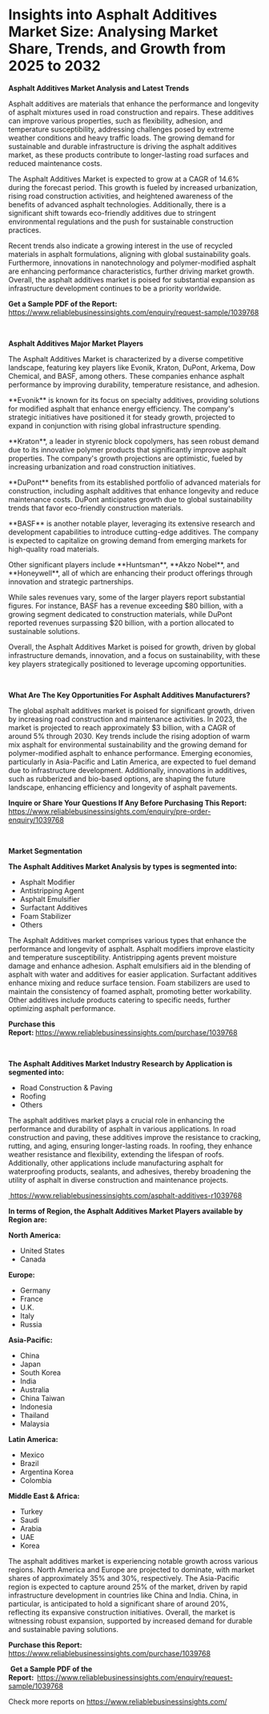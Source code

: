 <p><h1>Insights into Asphalt Additives Market Size: Analysing Market Share, Trends, and Growth from 2025 to 2032</h1></p><p><strong>Asphalt Additives Market Analysis and Latest Trends</strong></p>
<p><p>Asphalt additives are materials that enhance the performance and longevity of asphalt mixtures used in road construction and repairs. These additives can improve various properties, such as flexibility, adhesion, and temperature susceptibility, addressing challenges posed by extreme weather conditions and heavy traffic loads. The growing demand for sustainable and durable infrastructure is driving the asphalt additives market, as these products contribute to longer-lasting road surfaces and reduced maintenance costs.</p><p>The Asphalt Additives Market is expected to grow at a CAGR of 14.6% during the forecast period. This growth is fueled by increased urbanization, rising road construction activities, and heightened awareness of the benefits of advanced asphalt technologies. Additionally, there is a significant shift towards eco-friendly additives due to stringent environmental regulations and the push for sustainable construction practices. </p><p>Recent trends also indicate a growing interest in the use of recycled materials in asphalt formulations, aligning with global sustainability goals. Furthermore, innovations in nanotechnology and polymer-modified asphalt are enhancing performance characteristics, further driving market growth. Overall, the asphalt additives market is poised for substantial expansion as infrastructure development continues to be a priority worldwide.</p></p>
<p><strong>Get a Sample PDF of the Report:&nbsp;</strong> <a href="https://www.reliablebusinessinsights.com/enquiry/request-sample/1039768?utm_campaign=2306&utm_medium=2&utm_source=Github&utm_content=ia&utm_term=31032025&utm_id=asphalt-additives">https://www.reliablebusinessinsights.com/enquiry/request-sample/1039768</a></p>
<p>&nbsp;</p>
<p><strong>Asphalt Additives Major Market Players</strong></p>
<p><p>The Asphalt Additives Market is characterized by a diverse competitive landscape, featuring key players like Evonik, Kraton, DuPont, Arkema, Dow Chemical, and BASF, among others. These companies enhance asphalt performance by improving durability, temperature resistance, and adhesion.</p><p>**Evonik** is known for its focus on specialty additives, providing solutions for modified asphalt that enhance energy efficiency. The company's strategic initiatives have positioned it for steady growth, projected to expand in conjunction with rising global infrastructure spending.</p><p>**Kraton**, a leader in styrenic block copolymers, has seen robust demand due to its innovative polymer products that significantly improve asphalt properties. The company's growth projections are optimistic, fueled by increasing urbanization and road construction initiatives.</p><p>**DuPont** benefits from its established portfolio of advanced materials for construction, including asphalt additives that enhance longevity and reduce maintenance costs. DuPont anticipates growth due to global sustainability trends that favor eco-friendly construction materials.</p><p>**BASF** is another notable player, leveraging its extensive research and development capabilities to introduce cutting-edge additives. The company is expected to capitalize on growing demand from emerging markets for high-quality road materials.</p><p>Other significant players include **Huntsman**, **Akzo Nobel**, and **Honeywell**, all of which are enhancing their product offerings through innovation and strategic partnerships.</p><p>While sales revenues vary, some of the larger players report substantial figures. For instance, BASF has a revenue exceeding $80 billion, with a growing segment dedicated to construction materials, while DuPont reported revenues surpassing $20 billion, with a portion allocated to sustainable solutions. </p><p>Overall, the Asphalt Additives Market is poised for growth, driven by global infrastructure demands, innovation, and a focus on sustainability, with these key players strategically positioned to leverage upcoming opportunities.</p></p>
<p>&nbsp;</p>
<p><strong>What Are The Key Opportunities For Asphalt Additives Manufacturers?</strong></p>
<p><p>The global asphalt additives market is poised for significant growth, driven by increasing road construction and maintenance activities. In 2023, the market is projected to reach approximately $3 billion, with a CAGR of around 5% through 2030. Key trends include the rising adoption of warm mix asphalt for environmental sustainability and the growing demand for polymer-modified asphalt to enhance performance. Emerging economies, particularly in Asia-Pacific and Latin America, are expected to fuel demand due to infrastructure development. Additionally, innovations in additives, such as rubberized and bio-based options, are shaping the future landscape, enhancing efficiency and longevity of asphalt pavements.</p></p>
<p><strong>Inquire or Share Your Questions If Any Before Purchasing This Report:</strong> <a href="https://www.reliablebusinessinsights.com/enquiry/pre-order-enquiry/1039768?utm_campaign=2306&utm_medium=2&utm_source=Github&utm_content=ia&utm_term=31032025&utm_id=asphalt-additives">https://www.reliablebusinessinsights.com/enquiry/pre-order-enquiry/1039768</a></p>
<p>&nbsp;</p>
<p><strong>Market Segmentation</strong></p>
<p><strong>The Asphalt Additives Market Analysis by types is segmented into:</strong></p>
<p><ul><li>Asphalt Modifier</li><li>Antistripping Agent</li><li>Asphalt Emulsifier</li><li>Surfactant Additives</li><li>Foam Stabilizer</li><li>Others</li></ul></p>
<p><p>The Asphalt Additives market comprises various types that enhance the performance and longevity of asphalt. Asphalt modifiers improve elasticity and temperature susceptibility. Antistripping agents prevent moisture damage and enhance adhesion. Asphalt emulsifiers aid in the blending of asphalt with water and additives for easier application. Surfactant additives enhance mixing and reduce surface tension. Foam stabilizers are used to maintain the consistency of foamed asphalt, promoting better workability. Other additives include products catering to specific needs, further optimizing asphalt performance.</p></p>
<p><strong>Purchase this Report:&nbsp;</strong><a href="https://www.reliablebusinessinsights.com/purchase/1039768?utm_campaign=2306&utm_medium=2&utm_source=Github&utm_content=ia&utm_term=31032025&utm_id=asphalt-additives">https://www.reliablebusinessinsights.com/purchase/1039768</a></p>
<p>&nbsp;</p>
<p><strong>The Asphalt Additives Market Industry Research by Application is segmented into:</strong></p>
<p><ul><li>Road Construction & Paving</li><li>Roofing</li><li>Others</li></ul></p>
<p><p>The asphalt additives market plays a crucial role in enhancing the performance and durability of asphalt in various applications. In road construction and paving, these additives improve the resistance to cracking, rutting, and aging, ensuring longer-lasting roads. In roofing, they enhance weather resistance and flexibility, extending the lifespan of roofs. Additionally, other applications include manufacturing asphalt for waterproofing products, sealants, and adhesives, thereby broadening the utility of asphalt in diverse construction and maintenance projects.</p></p>
<p><a href="https://www.reliablebusinessinsights.com/asphalt-additives-r1039768?utm_campaign=2306&utm_medium=2&utm_source=Github&utm_content=ia&utm_term=31032025&utm_id=asphalt-additives">&nbsp;https://www.reliablebusinessinsights.com/asphalt-additives-r1039768</a></p>
<p><strong>In terms of Region, the Asphalt Additives Market Players available by Region are:</strong></p>
<p>
    <p> <strong> North America: </strong>
        <ul>
            <li>United States</li>
            <li>Canada</li>
        </ul>
        </p> 
    <p> <strong> Europe: </strong>
        <ul>
            <li>Germany</li>
            <li>France</li>
            <li>U.K.</li>
            <li>Italy</li>
            <li>Russia</li>
        </ul>
        </p> 
    <p> <strong> Asia-Pacific: </strong>
        <ul>
            <li>China</li>
            <li>Japan</li>
            <li>South Korea</li>
            <li>India</li>
            <li>Australia</li>
            <li>China Taiwan</li>
            <li>Indonesia</li>
            <li>Thailand</li>
            <li>Malaysia</li>
        </ul>
        </p> 
    <p> <strong> Latin America: </strong>
        <ul>
            <li>Mexico</li>
            <li>Brazil</li>
            <li>Argentina Korea</li>
            <li>Colombia</li>
        </ul>
        </p> 
    <p> <strong> Middle East & Africa: </strong>
        <ul>
            <li>Turkey</li>
            <li>Saudi</li>
            <li>Arabia</li>
            <li>UAE</li>
            <li>Korea</li>
        </ul>
    </p>
    </p>
<p><p>The asphalt additives market is experiencing notable growth across various regions. North America and Europe are projected to dominate, with market shares of approximately 35% and 30%, respectively. The Asia-Pacific region is expected to capture around 25% of the market, driven by rapid infrastructure development in countries like China and India. China, in particular, is anticipated to hold a significant share of around 20%, reflecting its expansive construction initiatives. Overall, the market is witnessing robust expansion, supported by increased demand for durable and sustainable paving solutions.</p></p>
<p><strong>Purchase this Report: </strong><a href="https://www.reliablebusinessinsights.com/purchase/1039768?utm_campaign=2306&utm_medium=2&utm_source=Github&utm_content=ia&utm_term=31032025&utm_id=asphalt-additives">https://www.reliablebusinessinsights.com/purchase/1039768</a></p>
<p>&nbsp;<strong>Get a Sample PDF of the Report:&nbsp;&nbsp;</strong><a href="https://www.reliablebusinessinsights.com/enquiry/request-sample/1039768?utm_campaign=2306&utm_medium=2&utm_source=Github&utm_content=ia&utm_term=31032025&utm_id=asphalt-additives">https://www.reliablebusinessinsights.com/enquiry/request-sample/1039768</a></p>
<p><strong></strong></p>
<p>Check more reports on <a href="https://www.reliablebusinessinsights.com/?utm_campaign=2306&utm_medium=2&utm_source=Github&utm_content=ia&utm_term=31032025&utm_id=asphalt-additives">https://www.reliablebusinessinsights.com/</a></p>